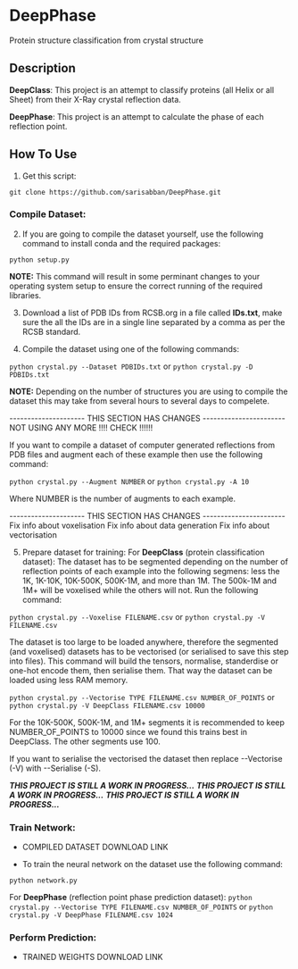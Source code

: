 # DeepPhase
 Protein structure classification from crystal structure

## Description
**DeepClass**: This project is an attempt to classify proteins (all Helix or all Sheet) from their X-Ray crystal reflection data.

**DeepPhase**: This project is an attempt to calculate the phase of each reflection point.

## How To Use
1. Get this script:

`git clone https://github.com/sarisabban/DeepPhase.git`

### Compile Dataset:
2. If you are going to compile the dataset yourself, use the following command to install conda and the required packages:

`python setup.py`

**NOTE:** This command will result in some perminant changes to your operating system setup to ensure the correct running of the required libraries.

3. Download a list of PDB IDs from RCSB.org in a file called **IDs.txt**, make sure the all the IDs are in a single line separated by a comma as per the RCSB standard.

4. Compile the dataset using one of the following commands:

`python crystal.py --Dataset PDBIDs.txt` or `python crystal.py -D PDBIDs.txt`

**NOTE:** Depending on the number of structures you are using to compile the dataset this may take from several hours to several days to compelete.


--------------------- THIS SECTION HAS CHANGES -----------------------
NOT USING ANY MORE !!!! CHECK !!!!!!



If you want to compile a dataset of computer generated reflections from PDB files and augment each of these example then use the following command:

`python crystal.py --Augment NUMBER` or `python crystal.py -A 10`

Where NUMBER is the number of augments to each example.



--------------------- THIS SECTION HAS CHANGES -----------------------
Fix info about voxelisation
Fix info about data generation
Fix info about vectorisation


5. Prepare dataset for training:
For **DeepClass** (protein classification dataset):
The dataset has to be segmented depending on the number of reflection points of each example into the following segmens: less the 1K, 1K-10K, 10K-500K, 500K-1M, and more than 1M. The 500k-1M and 1M+ will be voxelised while the others will not. Run the following command:

`python crystal.py --Voxelise FILENAME.csv` or `python crystal.py -V FILENAME.csv`

The dataset is too large to be loaded anywhere, therefore the segmented (and voxelised) datasets has to be vectorised (or serialised to save this step into files). This command will build the tensors, normalise, standerdise or one-hot encode them, then serialise them. That way the dataset can be loaded using less RAM memory. 

`python crystal.py --Vectorise TYPE FILENAME.csv NUMBER_OF_POINTS` or `python crystal.py -V DeepClass FILENAME.csv 10000`

For the 10K-500K, 500K-1M, and 1M+ segments it is recommended to keep NUMBER_OF_POINTS to 10000 since we found this trains best in DeepClass. The other segments use 100.

If you want to serialise the vectorised the dataset then replace --Vectorise (-V) with --Serialise (-S).




























***THIS PROJECT IS STILL A WORK IN PROGRESS...***
***THIS PROJECT IS STILL A WORK IN PROGRESS...***
***THIS PROJECT IS STILL A WORK IN PROGRESS...***

### Train Network:
* COMPILED DATASET DOWNLOAD LINK

* To train the neural network on the dataset use the following command:

`python network.py`










For **DeepPhase** (reflection point phase prediction dataset):
`python crystal.py --Vectorise TYPE FILENAME.csv NUMBER_OF_POINTS` or `python crystal.py -V DeepPhase FILENAME.csv 1024`



### Perform Prediction:
* TRAINED WEIGHTS DOWNLOAD LINK

